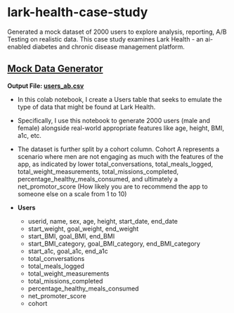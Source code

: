 # lark-health-case-study
Generated a mock dataset of 2000 users to explore analysis, reporting, A/B Testing on realistic data. This case study examines Lark Health - an ai-enabled diabetes and chronic disease management platform. 


## [Mock Data Generator](https://github.com/AlexTeboul/lark-health-case-study/blob/main/Lark_Health_Case_Study_Mock_Data_Generator.ipynb) 

**Output File: [users_ab.csv](https://github.com/AlexTeboul/lark-health-case-study/blob/main/users_ab.csv)**
* In this colab notebook, I create a Users table that seeks to emulate the type of data that might be found at Lark Health. 
* Specifically, I use this notebook to generate 2000 users (male and female) alongside real-world appropriate features like age, height, BMI, a1c, etc.
* The dataset is further split by a cohort column. Cohort A represents a scenario where men are not engaging as much with the features of the app, as indicated by lower total_conversations, total_meals_logged, total_weight_measurements, total_missions_completed, percentage_healthy_meals_consumed, and ultimately a net_promotor_score (How likely you are to recommend the app to someone else on a scale from 1 to 10)

* **Users**
  * userid, name, sex, age, height, start_date, end_date
  * start_weight, goal_weight, end_weight
  * start_BMI, goal_BMI, end_BMI
  * start_BMI_category, goal_BMI_category, end_BMI_category
  * start_a1c, goal_a1c, end_a1c
  * total_conversations
  * total_meals_logged
  * total_weight_measurements
  * total_missions_completed
  * percentage_healthy_meals_consumed
  * net_promoter_score
  * cohort
